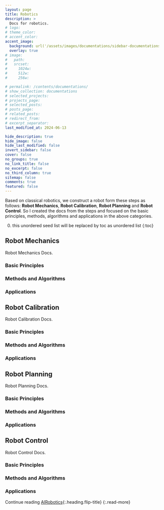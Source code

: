 ```yaml
---
layout: page
title: Robotics
description: >
  Docs for robotics.
# logo:
# theme_color:
# accent_color:
accent_image:
  background: url('/assets/images/documentations/sidebar-documentations.jpg') center/cover
  overlay: true
# image:
#   path:
#   srcset:
#     1024w:
#     512w:
#     256w:

# permalink: /contents/documentations/
# show_collection: documentations
# selected_projects:
# projects_page:
# selected_posts:
# posts_page:
# related_posts:
# redirect_from:
# excerpt_separator:
last_modified_at: 2024-06-13

hide_description: true
hide_image: false
hide_last_modified: false
invert_sidebar: false
cover: false
no_groups: true
no_link_title: false
no_excerpt: false
no_third_column: true
sitemap: false
comments: true
featured: false
---
```


Based on classical robotics, we construct a robot form these steps as follows: **Robot Mechanics**, **Robot Calibration**, **Robot Planning** and **Robot Control**. So I created the docs from the steps and focused on the basic principles, methods, algorithms and applications in the above categories. 

0. this unordered seed list will be replaced by toc as unordered list
{:toc}

## Robot Mechanics
Robot Mechanics Docs.

### Basic Principles
### Methods and Algorithms
### Applications

## Robot Calibration
Robot Calibration Docs.

### Basic Principles
### Methods and Algorithms
### Applications

## Robot Planning
Robot Planning Docs.

### Basic Principles
### Methods and Algorithms
### Applications

## Robot Control
Robot Control Docs.

### Basic Principles
### Methods and Algorithms
### Applications

Continue reading [AIRobotics](AIRobotics.md){:.heading.flip-title}
{:.read-more}
